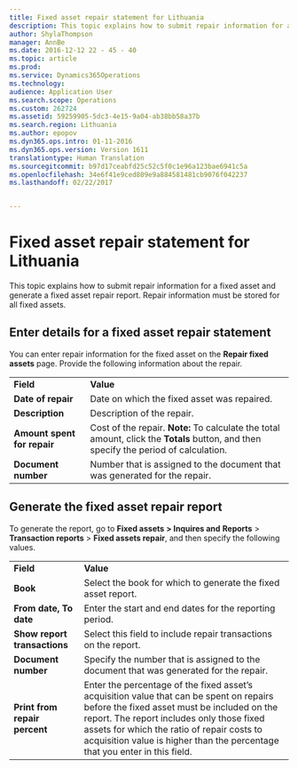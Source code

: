 ```yaml
---
title: Fixed asset repair statement for Lithuania
description: This topic explains how to submit repair information for a fixed asset and generate a fixed asset repair report. Repair information must be stored for all fixed assets.
author: ShylaThompson
manager: AnnBe
ms.date: 2016-12-12 22 - 45 - 40
ms.topic: article
ms.prod: 
ms.service: Dynamics365Operations
ms.technology: 
audience: Application User
ms.search.scope: Operations
ms.custom: 262724
ms.assetid: 59259905-5dc3-4e15-9a04-ab38bb58a37b
ms.search.region: Lithuania
ms.author: epopov
ms.dyn365.ops.intro: 01-11-2016
ms.dyn365.ops.version: Version 1611
translationtype: Human Translation
ms.sourcegitcommit: b97d17ceabfd25c52c5f0c1e96a123bae6941c5a
ms.openlocfilehash: 34e6f41e9ced809e9a884581481cb9076f042237
ms.lasthandoff: 02/22/2017


---
```


# <a name="fixed-asset-repair-statement-for-lithuania"></a>Fixed asset repair statement for Lithuania

This topic explains how to submit repair information for a fixed asset and generate a fixed asset repair report. Repair information must be stored for all fixed assets. 

<a name="enter-details-for-a-fixed-asset-repair-statement"></a>Enter details for a fixed asset repair statement
------------------------------------------------

You can enter repair information for the fixed asset on the **Repair fixed assets** page. Provide the following information about the repair.

|                             |                                                                                                                                       |
|-----------------------------|---------------------------------------------------------------------------------------------------------------------------------------|
| **Field**                   | **Value**                                                                                                                             |
| **Date of repair**          | Date on which the fixed asset was repaired.                                                                                           |
| **Description**             | Description of the repair.                                                                                                            |
| **Amount spent for repair** | Cost of the repair. **Note:** To calculate the total amount, click the **Totals** button, and then specify the period of calculation. |
| **Document number**         | Number that is assigned to the document that was generated for the repair.                                                            |

 

## <a name="generate-the-fixed-asset-repair-report"></a>Generate the fixed asset repair report
To generate the report, go to **Fixed assets** **&gt; Inquires and** **Reports** &gt; **Transaction reports** &gt; **Fixed assets repair**, and then specify the following values.

|                               |                                                                                                                                                                                                                                                                                                                  |
|-------------------------------|------------------------------------------------------------------------------------------------------------------------------------------------------------------------------------------------------------------------------------------------------------------------------------------------------------------|
| **Field**                     | **Value**                                                                                                                                                                                                                                                                                                        |
| **Book**                      | Select the book for which to generate the fixed asset report.                                                                                                                                                                                                                                                    |
| **From date, To date**        | Enter the start and end dates for the reporting period.                                                                                                                                                                                                                                                          |
| **Show report transactions**  | Select this field to include repair transactions on the report.                                                                                                                                                                                                                                                  |
| **Document number**           | Specify the number that is assigned to the document that was generated for the repair.                                                                                                                                                                                                                           |
| **Print from repair percent** | Enter the percentage of the fixed asset’s acquisition value that can be spent on repairs before the fixed asset must be included on the report. The report includes only those fixed assets for which the ratio of repair costs to acquisition value is higher than the percentage that you enter in this field. |

 


